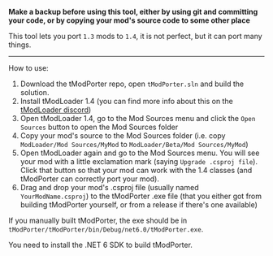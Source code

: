 **Make a backup before using this tool, either by using git and committing your code, or by copying your mod's source
code to some other place**

This tool lets you port `1.3` mods to `1.4`, it is not perfect, but it can port many things.

---

How to use:
1) Download the tModPorter repo, open `tModPorter.sln` and build the solution.
2) Install tModLoader 1.4 (you can find more info about this on the [tModLoader discord](https://tmodloader.net/discord))
3) Open tModLoader 1.4, go to the Mod Sources menu and click the `Open Sources` button to open the Mod Sources folder
4) Copy your mod's source to the Mod Sources folder (i.e. copy `ModLoader/Mod Sources/MyMod`
   to `ModLoader/Beta/Mod Sources/MyMod`)
5) Open tModLoader again and go to the Mod Sources menu. You will see your mod with a little exclamation mark
   (saying `Upgrade .csproj file`). Click that button so that your mod can work with the 1.4 classes (and tModPorter can
   correctly port your mod).
6) Drag and drop your mod's .csproj file (usually named `YourModName.csproj`) to the tModPorter .exe file (that you
   either got from building tModPorter yourself, or from a release if there's one available)

If you manually built tModPorter, the exe should be in `tModPorter/tModPorter/bin/Debug/net6.0/tModPorter.exe`.

You need to install the .NET 6 SDK to build tModPorter.
